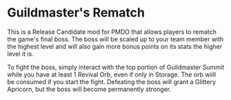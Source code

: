 # Guildmaster's Rematch
This is a Release Candidate mod for PMDO that allows players to rematch the game's final boss.
The boss will be scaled up to your team member with the highest level and will also gain more
bonus points on its stats the higher level it is.

To fight the boss, simply interact with the top portion of Guildmaster Summit while you have at
least 1 Revival Orb, even if only in Storage. The orb wiill be consumed if you start the fight.
Defeating the boss will grant a Glittery Apricorn, but the boss will become permanently stronger.
